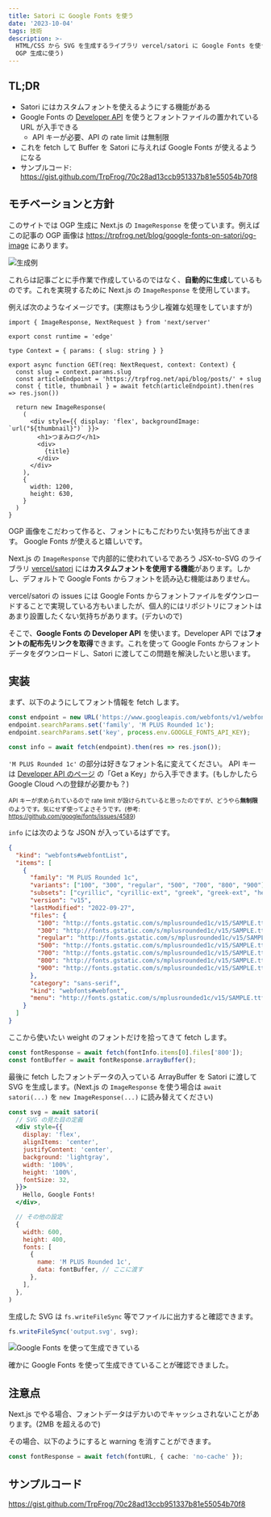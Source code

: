 ```yaml
---
title: Satori に Google Fonts を使う
date: '2023-10-04'
tags: 技術
description: >-
  HTML/CSS から SVG を生成するライブラリ vercel/satori に Google Fonts を使う方法の備忘録 (Next.js の動的
  OGP 生成に使う)
---
```

## TL;DR

- Satori にはカスタムフォントを使えるようにする機能がある
- Google Fonts の [Developer API](https://developers.google.com/fonts/docs/developer_api) を使うとフォントファイルの置かれている URL が入手できる
  - API キーが必要、API の rate limit は無制限
- これを fetch して Buffer を Satori に与えれば Google Fonts が使えるようになる
- サンプルコード: https://gist.github.com/TrpFrog/70c28ad13ccb951337b81e55054b70f8

## モチベーションと方針

このサイトでは OGP 生成に Next.js の `ImageResponse` を使っています。例えばこの記事の OGP 画像は https://trpfrog.net/blog/google-fonts-on-satori/og-image にあります。

![](/blog/google-fonts-on-satori/og-image.png "生成例")

これらは記事ごとに手作業で作成しているのではなく、**自動的に生成**しているものです。これを実現するために Next.js の `ImageResponse` を使用しています。

例えば次のようなイメージです。(実際はもう少し複雑な処理をしていますが)

```src/app/blog/[slug]/og-image/route.tsx
import { ImageResponse, NextRequest } from 'next/server'

export const runtime = 'edge'

type Context = { params: { slug: string } }

export async function GET(req: NextRequest, context: Context) {
  const slug = context.params.slug
  const articleEndpoint = 'https://trpfrog.net/api/blog/posts/' + slug
  const { title, thumbnail } = await fetch(articleEndpoint).then(res => res.json())

  return new ImageResponse(
    (
      <div style={{ display: 'flex', backgroundImage: `url("${thumbnail}")` }}>
        <h1>つまみログ</h1>
        <div>
          {title}
        </div>
      </div>
    ),
    {
      width: 1200,
      height: 630,
    }
  )
}
```


OGP 画像をこだわって作ると、フォントにもこだわりたい気持ちが出てきます。
Google Fonts が使えると嬉しいです。

Next.js の `ImageResponse` で内部的に使われているであろう JSX-to-SVG のライブラリ [vercel/satori](https://github.com/vercel/satori) には**カスタムフォントを使用する機能**があります。しかし、デフォルトで Google Fonts からフォントを読み込む機能はありません。

vercel/satori の issues には Google Fonts からフォントファイルをダウンロードすることで実現している方もいましたが、個人的にはリポジトリにフォントはあまり設置したくない気持ちがあります。(デカいので)

そこで、**Google Fonts の Developer API** を使います。Developer API では**フォントの配布先リンクを取得**できます。これを使って Google Fonts からフォントデータをダウンロードし、Satori に渡してこの問題を解決したいと思います。

## 実装

まず、以下のようにしてフォント情報を fetch します。

```js
const endpoint = new URL('https://www.googleapis.com/webfonts/v1/webfonts');
endpoint.searchParams.set('family', 'M PLUS Rounded 1c');
endpoint.searchParams.set('key', process.env.GOOGLE_FONTS_API_KEY);

const info = await fetch(endpoint).then(res => res.json());
```

`'M PLUS Rounded 1c'` の部分は好きなフォント名に変えてください。
API キーは [Developer API のページ](https://developers.google.com/fonts/docs/developer_api) の「Get a Key」から入手できます。(もしかしたら Google Cloud への登録が必要かも？)

<small>

API キーが求められているので rate limit が設けられていると思ったのですが、どうやら**無制限**のようです。気にせず使ってよさそうです。(参考: https://github.com/google/fonts/issues/4589)
	
</small>

`info` には次のような JSON が入っているはずです。

```json
{
  "kind": "webfonts#webfontList",
  "items": [
    {
      "family": "M PLUS Rounded 1c",
      "variants": ["100", "300", "regular", "500", "700", "800", "900"],
      "subsets": ["cyrillic", "cyrillic-ext", "greek", "greek-ext", "hebrew", "japanese", "latin", "latin-ext", "vietnamese"],
      "version": "v15",
      "lastModified": "2022-09-27",
      "files": {
        "100": "http://fonts.gstatic.com/s/mplusrounded1c/v15/SAMPLE.ttf",
        "300": "http://fonts.gstatic.com/s/mplusrounded1c/v15/SAMPLE.ttf",
        "regular": "http://fonts.gstatic.com/s/mplusrounded1c/v15/SAMPLE.ttf",
        "500": "http://fonts.gstatic.com/s/mplusrounded1c/v15/SAMPLE.ttf",
        "700": "http://fonts.gstatic.com/s/mplusrounded1c/v15/SAMPLE.ttf",
        "800": "http://fonts.gstatic.com/s/mplusrounded1c/v15/SAMPLE.ttf",
        "900": "http://fonts.gstatic.com/s/mplusrounded1c/v15/SAMPLE.ttf"
      },
      "category": "sans-serif",
      "kind": "webfonts#webfont",
      "menu": "http://fonts.gstatic.com/s/mplusrounded1c/v15/SAMPLE.ttf"
    }
  ]
}
```

ここから使いたい weight のフォントだけを拾ってきて fetch します。

```js
const fontResponse = await fetch(fontInfo.items[0].files['800']);
const fontBuffer = await fontResponse.arrayBuffer();
```

最後に fetch したフォントデータの入っている ArrayBuffer を Satori に渡して SVG を生成します。(Next.js の `ImageResponse` を使う場合は `await satori(...)` を `new ImageResponse(...)` に読み替えてください)

```jsx
const svg = await satori(
  // SVG の見た目の定義
  <div style={{
    display: 'flex',
    alignItems: 'center', 
    justifyContent: 'center', 
    background: 'lightgray',
    width: '100%',
    height: '100%',
    fontSize: 32,
  }}>
    Hello, Google Fonts!
  </div>,

  // その他の設定
  {
    width: 600,
    height: 400,
    fonts: [
      {
        name: 'M PLUS Rounded 1c',
        data: fontBuffer, // ここに渡す
      },
    ],
  },
)
```

生成した SVG は `fs.writeFileSync` 等でファイルに出力すると確認できます。

```js
fs.writeFileSync('output.svg', svg);
```

![](/blog/google-fonts-on-satori/スクリーンショット_2023-10-03_22-46-44.png "Google Fonts を使って生成できている")

確かに Google Fonts を使って生成できていることが確認できました。

## 注意点

Next.js でやる場合、フォントデータはデカいのでキャッシュされないことがあります。(2MB を超えるので)

その場合、以下のようにすると warning を消すことができます。

```ts
const fontResponse = await fetch(fontURL, { cache: 'no-cache' });
```

## サンプルコード

https://gist.github.com/TrpFrog/70c28ad13ccb951337b81e55054b70f8
